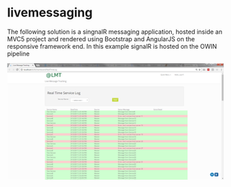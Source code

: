 # livemessaging
The following solution is a singnalR messaging application, hosted inside an MVC5 project and rendered using Bootstrap and AngularJS on the responsive framework end. In this example signalR is hosted on the OWIN pipeline


<p align="center">
  <img src="https://github.com/nwatson76/livemessaging/blob/master/LiveMessage.png" />
</p>


